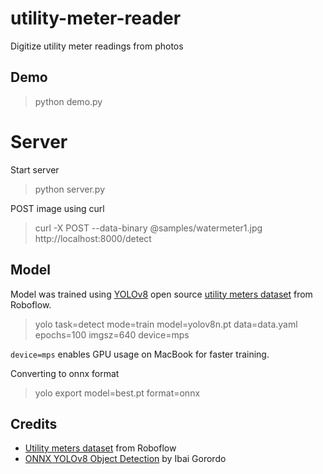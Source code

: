 # utility-meter-reader

Digitize utility meter readings from photos

## Demo

> python demo.py

# Server

Start server

> python server.py

POST image using curl

> curl -X POST --data-binary @samples/watermeter1.jpg http://localhost:8000/detect

## Model

Model was trained using [YOLOv8](https://docs.ultralytics.com/tasks/detect/#__tabbed_1_2) open source [utility meters dataset](https://universe.roboflow.com/watermeter-jvlgr/utility-meter-reading-dataset-for-automatic-reading-yolo/dataset/1) from Roboflow.

> yolo task=detect mode=train model=yolov8n.pt data=data.yaml epochs=100 imgsz=640 device=mps

`device=mps` enables GPU usage on MacBook for faster training.

Converting to onnx format

> yolo export model=best.pt format=onnx

## Credits

- [Utility meters dataset](https://universe.roboflow.com/watermeter-jvlgr/utility-meter-reading-dataset-for-automatic-reading-yolo/dataset/1) from Roboflow
- [ONNX YOLOv8 Object Detection](https://github.com/ibaiGorordo/ONNX-YOLOv8-Object-Detection/) by Ibai Gorordo